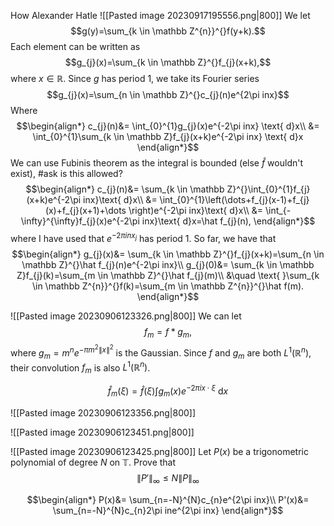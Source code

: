 How Alexander Hatle
![[Pasted image 20230917195556.png|800]]
We let
$$g(y)=\sum_{k \in \mathbb Z^{n}}^{}f(y+k).$$
Each element can be written as
$$g_{j}(x)=\sum_{k \in \mathbb Z}^{}f_{j}(x+k),$$
where $x \in \mathbb{R}$. Since $g$ has period 1, we take its Fourier series
$$g_{j}(x)=\sum_{n \in \mathbb Z}^{}c_{j}(n)e^{2\pi inx}$$
Where
$$\begin{align*}
c_{j}(n)&= \int_{0}^{1}g_{j}(x)e^{-2\pi inx} \text{ d}x\\
&= \int_{0}^{1}\sum_{k \in \mathbb Z}f_{j}(x+k)e^{-2\pi inx} \text{ d}x
\end{align*}$$
We can use Fubinis theorem as the integral is bounded (else $\hat f$ wouldn't exist), #ask is this allowed?
$$\begin{align*}
c_{j}(n)&= \sum_{k \in \mathbb Z}^{}\int_{0}^{1}f_{j}(x+k)e^{-2\pi inx}\text{ d}x\\
&= \int_{0}^{1}\left(\dots+f_{j}(x-1)+f_{j}(x)+f_{j}(x+1)+\dots \right)e^{-2\pi inx}\text{ d}x\\
&= \int_{-\infty}^{\infty}f_{j}(x)e^{-2\pi inx}\text{ d}x=\hat f_{j}(n),
\end{align*}$$
where I have used that $e^{-2\pi inx_{j}}$ has period 1. So far, we have that
$$\begin{align*}
g_{j}(x)&= \sum_{k \in \mathbb Z}^{}f_{j}(x+k)=\sum_{n \in \mathbb Z}^{}\hat f_{j}(n)e^{-2\pi inx}\\
	g_{j}(0)&= \sum_{k \in \mathbb Z}f_{j}(k)=\sum_{m \in \mathbb Z}^{}\hat f_{j}(m)\\
	&\quad \text{ }\sum_{k \in \mathbb Z^{n}}^{}f(k)=\sum_{m \in \mathbb Z^{n}}^{}\hat f(m).
\end{align*}$$

![[Pasted image 20230906123326.png|800]]
We can let 
$$f_{m}=f*g_{m},$$
where $g_{m}=m^{n}e^{-\pi m^{2}\lVert x \rVert^{2}}$ is the Gaussian. Since $f$ and $g_{m}$ are both $L^{1}(\mathbb{R}^{n})$, their convolution $f_{m}$ is also $L^{1}(\mathbb{R}^{n})$.

$$\hat f_{m}(\xi )=\hat f(\xi )\int g_{m}(x) e^{-2\pi ix \cdot \xi } \text{ d}x$$


![[Pasted image 20230906123356.png|800]]

![[Pasted image 20230906123451.png|800]]

![[Pasted image 20230906123425.png|800]]
Let $P(x)$ be a trigonometric polynomial of degree $N$ on $\mathbb T$. Prove that
$$\lVert P' \rVert_{\infty}\le N \lVert P \rVert_{\infty}$$

$$\begin{align*}
P(x)&= \sum_{n=-N}^{N}c_{n}e^{2\pi inx}\\
	P'(x)&= \sum_{n=-N}^{N}c_{n}2\pi ine^{2\pi inx}
\end{align*}$$